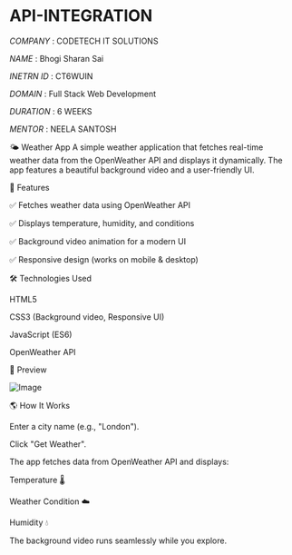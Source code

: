 # API-INTEGRATION

*COMPANY* : CODETECH IT SOLUTIONS

*NAME* :  Bhogi Sharan Sai

*INETRN ID* : CT6WUIN

*DOMAIN* : Full Stack Web Development

*DURATION* : 6 WEEKS

*MENTOR* : NEELA SANTOSH

🌤 Weather App
A simple weather application that fetches real-time weather data from the OpenWeather API and displays it dynamically. The app features a beautiful background video and a user-friendly UI.

🚀 Features

✅ Fetches weather data using OpenWeather API

✅ Displays temperature, humidity, and conditions

✅ Background video animation for a modern UI

✅ Responsive design (works on mobile & desktop)

🛠 Technologies Used

HTML5

CSS3 (Background video, Responsive UI)

JavaScript (ES6)

OpenWeather API

📸 Preview

![Image](https://github.com/user-attachments/assets/c7f56f68-249d-481e-ab88-894cb5641871)

🌎 How It Works

Enter a city name (e.g., "London").

Click "Get Weather".

The app fetches data from OpenWeather API and displays:

Temperature 🌡

Weather Condition ☁️

Humidity 💧

The background video runs seamlessly while you explore.
